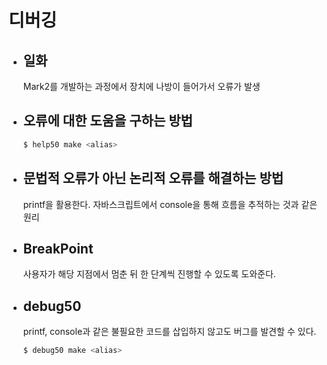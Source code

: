 # 디버깅

- ## 일화

  Mark2를 개발하는 과정에서 장치에 나방이 들어가서 오류가 발생

- ## 오류에 대한 도움을 구하는 방법

  ```bash
  $ help50 make <alias>
  ```

- ## 문법적 오류가 아닌 논리적 오류를 해결하는 방법

  printf을 활용한다. 자바스크립트에서 console을 통해 흐름을 추적하는 것과 같은 원리

- ## BreakPoint

  사용자가 해당 지점에서 멈춘 뒤 한 단계씩 진행할 수 있도록 도와준다.

- ## debug50
  printf, console과 같은 불필요한 코드를 삽입하지 않고도 버그를 발견할 수 있다.
  ```bash
  $ debug50 make <alias>
  ```
